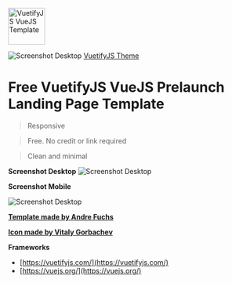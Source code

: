 
<a href="https://andrefuchs.github.io/download/vue/free-vuetify-prelaunch-landing-page-template.html"><img src="https://andrefuchs.github.io/download/vue/rocket.svg" height="75" title="Free VuetifyJS VueJS Prelaunch Landing Page Template" alt="VuetifyJS VueJS Template"></a>

![Screenshot Desktop](https://andrefuchs.github.io/download/vue/desktop-free-vuetify-prelaunch-landing-page-template.png)
[VuetifyJS Theme](https://andrefuchs.github.io/download/vue/free-vuetify-prelaunch-landing-page-template.html)

# Free VuetifyJS VueJS Prelaunch Landing Page Template

> Responsive

> Free. No credit or link required

> Clean and minimal


**Screenshot Desktop**
![Screenshot Desktop](https://andrefuchs.github.io/download/vue/desktop-free-vuetify-prelaunch-landing-page-template.png)

**Screenshot Mobile**

![Screenshot Desktop](https://andrefuchs.github.io/download/vue/mobile-free-vuetify-prelaunch-landing-page-template.png)


[**Template made by Andre Fuchs**](https://andrefuchs.github.io/)

[**Icon made by Vitaly Gorbachev**](https://www.flaticon.com/authors/vitaly-gorbachev)

**Frameworks**
 - [https://vuetifyjs.com/](https://vuetifyjs.com/)
 - [https://vuejs.org/](https://vuejs.org/)
